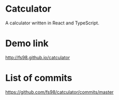 # Catculator

A calculator written in React and TypeScript.

# Demo link 
http://fs98.github.io/catculator

# List of commits
https://github.com/fs98/catculator/commits/master
